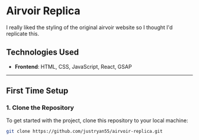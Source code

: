 # Airvoir Replica

I really liked the styling of the original airvoir website so I thought I'd replicate this. 

## Technologies Used
- **Frontend**: HTML, CSS, JavaScript, React, GSAP
  
---

## First Time Setup

### 1. Clone the Repository
To get started with the project, clone this repository to your local machine:
```bash
git clone https://github.com/justryan55/airvoir-replica.git
